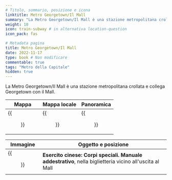 ```yaml
---
# Titolo, sommario, posizione e icona
linktitle: Metro Georgetown/Il Mall
summary: "La Metro Georgetown/Il Mall è una stazione metropolitana crollata e collega Georgetown con il Mall."
weight: 10
icon: train-subway # in alternativa location-question
icon_pack: fas

# Metadata pagina
title: Metro Georgetown/Il Mall
date: 2022-11-17
type: book # Non modificare
commentable: true
tags: "Metro della Capitale"
hidden: true
---
```





La Metro Georgetown/Il Mall è una stazione metropolitana crollata e collega Georgetown con il Mall.

| Mappa | Mappa locale | Panoramica |
| ----- | ------------ | ---------- |
| {{<figure src="GT_The_Mall_NW_loc.webp">}}  | {{<figure src="GT_The_Mall_NW_loc_map.webp">}}  | {{<figure src="Georgetown_The_Mall_metro.webp">}}  |

| Immagine | Oggetto e posizione |
| -------- | ------------------- |
| {{<figure src="FO3_CA_SOTM_The_Mall_Metro.webp">}}  |  **Esercito cinese: Corpi speciali. Manuale addestrativo**, nella biglietteria vicino all'uscita al Mall |